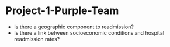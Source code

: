 # Project-1-Purple-Team
* Is there a geographic component to readmission?
* Is there a link between socioeconomic conditions and hospital readmission rates? 
